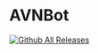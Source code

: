 # AVNBot

[![Github All Releases](https://img.shields.io/github/downloads/orkin2913/AVNBot/total.svg)]()